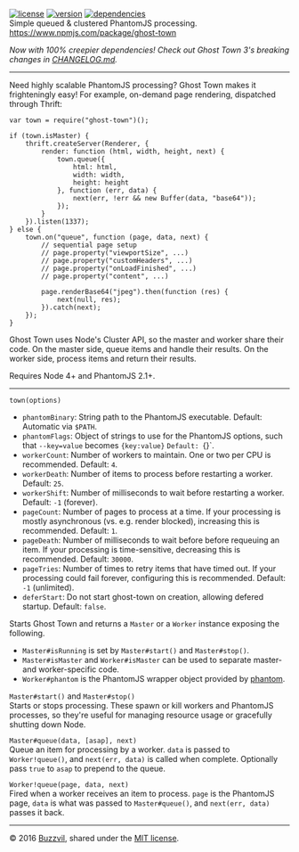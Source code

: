[![license](https://img.shields.io/npm/l/ghost-town.svg?style=flat)](http://opensource.org/licenses/MIT) [![version](https://img.shields.io/npm/v/ghost-town.svg?style=flat)](https://www.npmjs.com/package/ghost-town) [![dependencies](https://img.shields.io/david/buzzvil/ghost-town.svg?style=flat)](https://david-dm.org/buzzvil/ghost-town)  
Simple queued & clustered PhantomJS processing. https://www.npmjs.com/package/ghost-town

*Now with 100% creepier dependencies! Check out Ghost Town 3's breaking changes in [CHANGELOG.md](CHANGELOG.md).*

---

Need highly scalable PhantomJS processing? Ghost Town makes it frighteningly easy! For example, on-demand page rendering, dispatched through Thrift:

    var town = require("ghost-town")();
    
    if (town.isMaster) {
        thrift.createServer(Renderer, {
            render: function (html, width, height, next) {
                town.queue({
                    html: html,
                    width: width,
                    height: height
                }, function (err, data) {
                    next(err, !err && new Buffer(data, "base64"));
                });
            }
        }).listen(1337);
    } else {
        town.on("queue", function (page, data, next) {
            // sequential page setup
            // page.property("viewportSize", ...)
            // page.property("customHeaders", ...)
            // page.property("onLoadFinished", ...)
            // page.property("content", ...)
            
            page.renderBase64("jpeg").then(function (res) {
                next(null, res);
            }).catch(next);
        });
    }

Ghost Town uses Node's Cluster API, so the master and worker share their code. On the master side, queue items and handle their results. On the worker side, process items and return their results.

Requires Node 4+ and PhantomJS 2.1+.

---

`town(options)`

* `phantomBinary`: String path to the PhantomJS executable. Default: Automatic via `$PATH`.
* `phantomFlags`: Object of strings to use for the PhantomJS options, such that `--key=value` becomes `{key:value}` `Default: `{}`.
* `workerCount`: Number of workers to maintain. One or two per CPU is recommended. Default: `4`.
* `workerDeath`: Number of items to process before restarting a worker. Default: `25`.
* `workerShift`: Number of milliseconds to wait before restarting a worker. Default: `-1` (forever).
* `pageCount`: Number of pages to process at a time. If your processing is mostly asynchronous (vs. e.g. render blocked), increasing this is recommended. Default: `1`.
* `pageDeath`: Number of milliseconds to wait before before requeuing an item. If your processing is time-sensitive, decreasing this is recommended. Default: `30000`.
* `pageTries`: Number of times to retry items that have timed out. If your processing could fail forever, configuring this is recommended. Default: `-1` (unlimited).
* `deferStart`: Do not start ghost-town on creation, allowing defered startup. Default: `false`.

Starts Ghost Town and returns a `Master` or a `Worker` instance exposing the following.

* `Master#isRunning` is set by `Master#start()` and `Master#stop()`.
* `Master#isMaster` and `Worker#isMaster` can be used to separate master- and worker-specific code.
* `Worker#phantom` is the PhantomJS wrapper object provided by [phantom](https://www.npmjs.com/package/phantom).

`Master#start()` and `Master#stop()`  
Starts or stops processing. These spawn or kill workers and PhantomJS processes, so they're useful for managing resource usage or gracefully shutting down Node.

`Master#queue(data, [asap], next)`  
Queue an item for processing by a worker. `data` is passed to `Worker!queue()`, and `next(err, data)` is called when complete. Optionally pass `true` to `asap` to prepend to the queue.

`Worker!queue(page, data, next)`  
Fired when a worker receives an item to process. `page` is the PhantomJS page, `data` is what was passed to `Master#queue()`, and `next(err, data)` passes it back.

---

© 2016 [Buzzvil](http://www.buzzvil.com), shared under the [MIT license](http://www.opensource.org/licenses/MIT).
